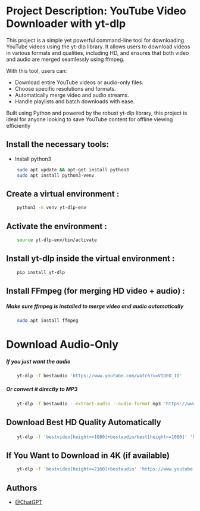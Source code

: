 # Project Description: YouTube Video Downloader with yt-dlp

This project is a simple yet powerful command-line tool for downloading YouTube videos using the yt-dlp library. It allows users to download videos in various formats and qualities, including HD, and ensures that both video and audio are merged seamlessly using ffmpeg.

With this tool, users can:

*   Download entire YouTube videos or audio-only files.
*   Choose specific resolutions and formats.
*   Automatically merge video and audio streams.
*   Handle playlists and batch downloads with ease.

Built using Python and powered by the robust yt-dlp library, this project is ideal for anyone looking to save YouTube content for offline viewing efficiently



##  Install the necessary tools: 
*   Install python3 
    
```bash  
    sudo apt update && apt-get install python3
    sudo apt install python3-venv
```

## Create a virtual environment :
```bash
    python3 -m venv yt-dlp-env
```

## Activate the environment :
```bash
    source yt-dlp-env/bin/activate
```
## Install yt-dlp inside the virtual environment :
```bash 
    pip install yt-dlp
```

## Install FFmpeg (for merging HD video + audio) :

##### Make sure ffmpeg is installed to merge video and audio automatically
####
```bash
    sudo apt install ffmpeg
```
# 
# 
# Download Audio-Only
##### If you just want the audio 
####
```bash
    yt-dlp -f bestaudio 'https://www.youtube.com/watch?v=VIDEO_ID'
```
####
##### Or convert it directly to MP3
####
```bash
    yt-dlp -f bestaudio --extract-audio --audio-format mp3 'https://www.youtube.com/watch?v=VIDEO_ID'
```

####
####
## Download Best HD Quality Automatically
####
####
```bash 
    yt-dlp -f 'bestvideo[height<=1080]+bestaudio/best[height<=1080]' 'https://www.youtube.com/watch?v=VIDEO_ID'
```
## If You Want to Download in 4K (if available) 
```bash
    yt-dlp -f 'bestvideo[height<=2160]+bestaudio' 'https://www.youtube.com/watch?v=VIDEO_ID'
```




####
#####
#####
## Authors

- [@ChatGPT](https://chatgpt.com)


